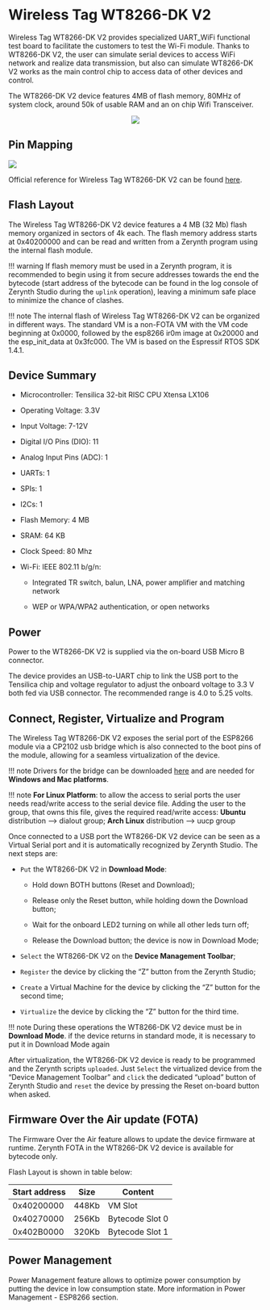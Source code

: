 # Wireless Tag WT8266-DK V2

Wireless Tag WT8266-DK V2 provides specialized UART_WiFi functional test board to facilitate the customers to test the Wi-Fi module.
Thanks to WT8266-DK V2, the user can simulate serial devices to access WiFi network and realize data transmission, but also can simulate WT8266-DK V2 works as the main control chip to access data of other devices and control.

The WT8266-DK V2 device features 4MB of flash memory, 80MHz of system clock, around 50k of usable RAM and an on chip Wifi Transceiver.

<p style="text-align:center;"><img src="https://github.com/zerynth/docs/blob/test/docs/reference/boards/wt8266_s2/docs/img/wt8266_s2.jpg?raw=true"></p>

## Pin Mapping

![](https://github.com/zerynth/docs/blob/test/docs/reference/boards/wt8266_s2/docs/img/wt8266_s2_pin_io.png?raw=true)

Official reference for Wireless Tag WT8266-DK V2 can be found [here](http://www.wireless-tag.com/index.php/product/dis/94.html).

## Flash Layout

The Wireless Tag WT8266-DK V2 device features a 4 MB (32 Mb) flash memory organized in sectors of 4k each. The flash memory address starts at 0x40200000 and can be read and written from a Zerynth program using the internal flash module.

!!! warning
	If flash memory must be used in a Zerynth program, it is recommended to begin using it from secure addresses towards the end the bytecode (start address of the bytecode can be found in the log console of Zerynth Studio during the ```uplink``` operation), leaving a minimum safe place to minimize the chance of clashes.

!!! note
	The internal flash of Wireless Tag WT8266-DK V2 can be organized in different ways. The standard VM is a non-FOTA VM with the VM code beginning at 0x0000, followed by the esp8266 ir0m image at 0x20000 and the esp_init_data at 0x3fc000. The VM is based on the Espressif RTOS SDK 1.4.1.

## Device Summary


* Microcontroller: Tensilica 32-bit RISC CPU Xtensa LX106


* Operating Voltage: 3.3V


* Input Voltage: 7-12V


* Digital I/O Pins (DIO): 11


* Analog Input Pins (ADC): 1


* UARTs: 1


* SPIs: 1


* I2Cs: 1


* Flash Memory: 4 MB


* SRAM: 64 KB


* Clock Speed: 80 Mhz


* Wi-Fi: IEEE 802.11 b/g/n:


    * Integrated TR switch, balun, LNA, power amplifier and matching network


    * WEP or WPA/WPA2 authentication, or open networks

## Power

Power to the WT8266-DK V2 is supplied via the on-board USB Micro B connector.

The device provides an USB-to-UART chip to link the USB port to the Tensilica chip and voltage regulator to adjust the onboard voltage to 3.3 V both fed via USB connector. The recommended range is 4.0 to 5.25 volts.

## Connect, Register, Virtualize and Program

The Wireless Tag WT8266-DK V2 exposes the serial port of the ESP8266 module via a CP2102 usb bridge which is also connected to the boot pins of the module, allowing for a seamless virtualization of the device.

!!! note
	Drivers for the bridge can be downloaded [here](https://www.silabs.com/products/mcu/Pages/USBtoUARTBridgeVCPDrivers.aspx) and are needed for **Windows and Mac platforms**.

!!! note
	**For Linux Platform**: to allow the access to serial ports the user needs read/write access to the serial device file. Adding the user to the group, that owns this file, gives the required read/write access: **Ubuntu** distribution –> dialout group; **Arch Linux** distribution –> uucp group

Once connected to a USB port the WT8266-DK V2 device can be seen as a Virtual Serial port and it is automatically recognized by Zerynth Studio. The next steps are:


* ```Put``` the WT8266-DK V2 in **Download Mode**:


    * Hold down BOTH buttons (Reset and Download);


    * Release only the Reset button, while holding down the Download button;


    * Wait for the onboard LED2 turning on while all other leds turn off;


    * Release the Download button; the device is now in Download Mode;


* ```Select``` the WT8266-DK V2 on the **Device Management Toolbar**;


* ```Register``` the device by clicking the “Z” button from the Zerynth Studio;


* ```Create``` a Virtual Machine for the device by clicking the “Z” button for the second time;


* ```Virtualize``` the device by clicking the “Z” button for the third time.

!!! note
	During these operations the WT8266-DK V2 device must be in **Download Mode**. if the device returns in standard mode, it is necessary to put it in Download Mode again

After virtualization, the WT8266-DK V2 device is ready to be programmed and the  Zerynth scripts ```uploaded```. Just ```Select``` the virtualized device from the “Device Management Toolbar” and ```click``` the dedicated “upload” button of Zerynth Studio and ```reset``` the device by pressing the Reset on-board button when asked.

## Firmware Over the Air update (FOTA)

The Firmware Over the Air feature allows to update the device firmware at runtime. Zerynth FOTA in the WT8266-DK V2 device is available for bytecode only.

Flash Layout is shown in table below:

| Start address | Size  | Content         |
|---------------|-------|-----------------|
| 0x40200000    | 448Kb | VM Slot         |
| 0x40270000    | 256Kb | Bytecode Slot 0 |
| 0x402B0000    | 320Kb | Bytecode Slot 1 |

## Power Management

Power Management feature allows to optimize power consumption by putting the device in low consumption state. More information in Power Management - ESP8266 section.
<!--stackedit_data:
eyJoaXN0b3J5IjpbMTQzNTE2ODk5MCwtMTg1NjQ2NTIyNiwtOD
k4MTExODY4XX0=
-->
